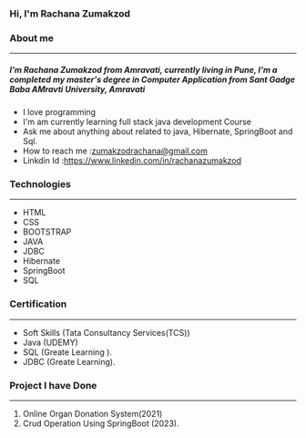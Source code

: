 ### Hi, I'm Rachana Zumakzod
### About me
----------------------------
##### I'm Rachana Zumakzod from Amravati, currently living in Pune, I'm a completed my master's degree in Computer Application from Sant Gadge Baba AMravti University, Amravati

* I love programming
* I'm am currently learning full stack java development Course
* Ask me about anything about related to java, Hibernate, SpringBoot and Sql.
* How to reach me :zumakzodrachana@gmail.com
* Linkdin Id :https://www.linkedin.com/in/rachanazumakzod

### Technologies
----------------------------
* HTML
* CSS
* BOOTSTRAP
* JAVA
* JDBC
* Hibernate
* SpringBoot
* SQL

### Certification
---------------------------
*	Soft Skills (Tata Consultancy Services(TCS))
*	Java	(UDEMY)
*	SQL	(Greate Learning ).
*	JDBC	(Greate Learning).

  ### Project I have Done
  ----------------------------
  1.	Online Organ Donation System(2021)
  2.  Crud Operation Using SpringBoot (2023).


